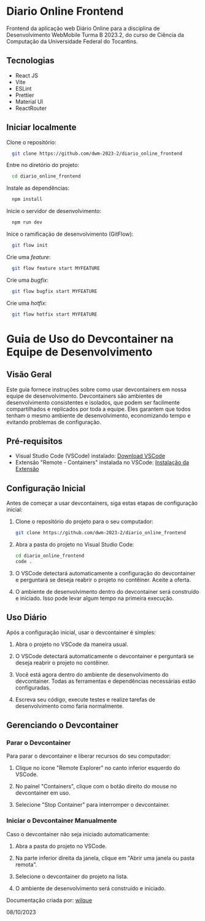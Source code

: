 # Diario Online Frontend

Frontend da aplicação web Diário Online para a disciplina de Desenvolvimento WebMobile Turma B 2023.2, do curso de Ciência da Computação da Universidade Federal do Tocantins.

## Tecnologias

- React JS
- Vite
- ESLint
- Prettier
- Material UI
- ReactRouter


## Iniciar localmente

Clone o repositório:

```bash
  git clone https://github.com/dwm-2023-2/diario_online_frontend
```

Entre no diretório do projeto:
```bash
  cd diario_online_frontend
```

Instale as dependências:
```bash
  npm install
```

Inicie o servidor de desenvolvimento:
```bash
  npm run dev
```

Inice o ramificação de desenvolvimento (GitFlow):
```bash
  git flow init
```
Crie uma *feature*:
```bash
  git flow feature start MYFEATURE
```

Crie uma *bugfix*:
```bash
  git flow bugfix start MYFEATURE
```

Crie uma *hotfix*:
```bash
  git flow hotfix start MYFEATURE
```

# Guia de Uso do Devcontainer na Equipe de Desenvolvimento

## Visão Geral

Este guia fornece instruções sobre como usar devcontainers em nossa equipe de desenvolvimento. Devcontainers são ambientes de desenvolvimento consistentes e isolados, que podem ser facilmente compartilhados e replicados por toda a equipe. Eles garantem que todos tenham o mesmo ambiente de desenvolvimento, economizando tempo e evitando problemas de configuração.

## Pré-requisitos

- Visual Studio Code (VSCode) instalado: [Download VSCode](https://code.visualstudio.com/)
- Extensão "Remote - Containers" instalada no VSCode: [Instalação da Extensão](https://marketplace.visualstudio.com/items?itemName=ms-vscode-remote.remote-containers)

## Configuração Inicial

Antes de começar a usar devcontainers, siga estas etapas de configuração inicial:

1. Clone o repositório do projeto para o seu computador:

    ```bash
    git clone https://github.com/dwm-2023-2/diario_online_frontend
    ```

2. Abra a pasta do projeto no Visual Studio Code:

    ```bash
    cd diario_online_frontend
    code .
    ```

3. O VSCode detectará automaticamente a configuração do devcontainer e perguntará se deseja reabrir o projeto no contêiner. Aceite a oferta.

4. O ambiente de desenvolvimento dentro do devcontainer será construído e iniciado. Isso pode levar algum tempo na primeira execução.

## Uso Diário

Após a configuração inicial, usar o devcontainer é simples:

1. Abra o projeto no VSCode da maneira usual.

2. O VSCode detectará automaticamente o devcontainer e perguntará se deseja reabrir o projeto no contêiner.

3. Você está agora dentro do ambiente de desenvolvimento do devcontainer. Todas as ferramentas e dependências necessárias estão configuradas.

4. Escreva seu código, execute testes e realize tarefas de desenvolvimento como faria normalmente.

## Gerenciando o Devcontainer

### Parar o Devcontainer

Para parar o devcontainer e liberar recursos do seu computador:

1. Clique no ícone "Remote Explorer" no canto inferior esquerdo do VSCode.

2. No painel "Containers", clique com o botão direito do mouse no devcontainer em uso.

3. Selecione "Stop Container" para interromper o devcontainer.

### Iniciar o Devcontainer Manualmente

Caso o devcontainer não seja iniciado automaticamente:

1. Abra a pasta do projeto no VSCode.

2. Na parte inferior direita da janela, clique em "Abrir uma janela ou pasta remota".

3. Selecione o devcontainer do projeto na lista.

4. O ambiente de desenvolvimento será construído e iniciado.

Documentação criada por: [wilque](https://github.com/uiuqm)

08/10/2023
